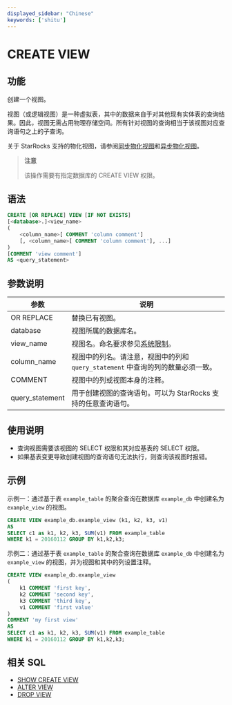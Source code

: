 ```yaml
---
displayed_sidebar: "Chinese"
keywords: ['shitu']
---
```


# CREATE VIEW

## 功能

创建一个视图。

视图（或逻辑视图）是一种虚拟表，其中的数据来自于对其他现有实体表的查询结果。因此，视图无需占用物理存储空间。所有针对视图的查询相当于该视图对应查询语句之上的子查询。

关于 StarRocks 支持的物化视图，请参阅[同步物化视图](../../../using_starrocks/Materialized_view-single_table.md)和[异步物化视图](../../../using_starrocks/Materialized_view.md)。

> **注意**
>
> 该操作需要有指定数据库的 CREATE VIEW 权限。

## 语法

```SQL
CREATE [OR REPLACE] VIEW [IF NOT EXISTS]
[<database>.]<view_name>
(
    <column_name>[ COMMENT 'column comment']
    [, <column_name>[ COMMENT 'column comment'], ...]
)
[COMMENT 'view comment']
AS <query_statement>
```

## 参数说明

| **参数**        | **说明**                                                     |
| --------------- | ------------------------------------------------------------ |
| OR REPLACE      | 替换已有视图。                                               |
| database        | 视图所属的数据库名。                                         |
| view_name       | 视图名。命名要求参见[系统限制](../../../reference/System_limit.md)。                                                     |
| column_name     | 视图中的列名。请注意，视图中的列和 `query_statement` 中查询的列的数量必须一致。 |
| COMMENT         | 视图中的列或视图本身的注释。                                 |
| query_statement | 用于创建视图的查询语句。可以为 StarRocks 支持的任意查询语句。 |

## 使用说明

- 查询视图需要该视图的 SELECT 权限和其对应基表的 SELECT 权限。
- 如果基表变更导致创建视图的查询语句无法执行，则查询该视图时报错。

## 示例

示例一：通过基于表 `example_table` 的聚合查询在数据库 `example_db` 中创建名为 `example_view` 的视图。

```SQL
CREATE VIEW example_db.example_view (k1, k2, k3, v1)
AS
SELECT c1 as k1, k2, k3, SUM(v1) FROM example_table
WHERE k1 = 20160112 GROUP BY k1,k2,k3;
```

示例二：通过基于表 `example_table` 的聚合查询在数据库 `example_db` 中创建名为 `example_view` 的视图，并为视图和其中的列设置注释。

```SQL
CREATE VIEW example_db.example_view
(
    k1 COMMENT 'first key',
    k2 COMMENT 'second key',
    k3 COMMENT 'third key',
    v1 COMMENT 'first value'
)
COMMENT 'my first view'
AS
SELECT c1 as k1, k2, k3, SUM(v1) FROM example_table
WHERE k1 = 20160112 GROUP BY k1,k2,k3;
```

## 相关 SQL

- [SHOW CREATE VIEW](SHOW_CREATE_VIEW.md)
- [ALTER VIEW](ALTER_VIEW.md)
- [DROP VIEW](DROP_VIEW.md)
